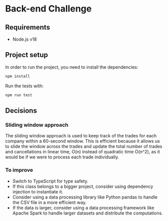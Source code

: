 # Back-end Challenge

## Requirements

- Node.js v18

## Project setup

In order to run the project, you need to install the dependencies:

```bash
npm install
```

Run the tests with:

```bash
npm run test
```

## Decisions

### Sliding window approach

The sliding window approach is used to keep track of the trades for each company within a 60-second window. This is efficient because it allows us to slide the window across the trades and update the total number of trades and cancellations in linear time, O(n) instead of quadratic time O(n^2), as it would be if we were to process each trade individually.

### To improve

- Switch to TypeScript for type safety.
- If this class belongs to a bigger project, consider using dependency injection to instantiate it.
- Consider using a data processing library like Python pandas to handle the CSV file in a more efficient way.
- If the data is larger, consider using a data processing framework like Apache Spark to handle larger datasets and distribute the computations.
